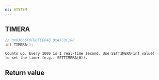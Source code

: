 ```yaml
---
ns: SYSTEM
---
```

## TIMERA

```c
// 0x83666F9FB8FEBD4B 0x45C8C188
int TIMERA();
```

```
Counts up. Every 1000 is 1 real-time second. Use SETTIMERA(int value) to set the timer (e.g.: SETTIMERA(0)).  
```

## Return value
